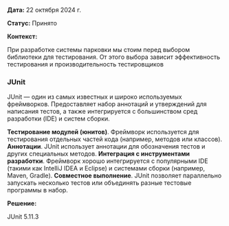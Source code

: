 **Дата:** 22 октября 2024 г.

**Статус:** Принято

**Контекст:**

При разработке системы парковки мы стоим перед выбором библиотеки для тестирования. От этого выбора зависит эффективность тестирования и производительность тестировщиков

### JUnit

JUnit — один из самых известных и широко используемых фреймворков. Предоставляет набор аннотаций и утверждений для написания тестов, а также интегрируется с большинством сред разработки (IDE) и систем сборки.

**Тестирование модулей (юнитов)**. Фреймворк используется для тестирования отдельных частей кода (например, методов или классов).
**Аннотации**. JUnit использует аннотации для обозначения тестов и других специальных методов.
**Интеграция с инструментами разработки**. Фреймворк хорошо интегрируется с популярными IDE (такими как IntelliJ IDEA и Eclipse) и системами сборки (например, Maven, Gradle). 
**Совместное выполнение**. JUnit позволяет параллельно запускать несколько тестов или объединять разные тестовые программы в набор.

**Решение:**

JUnit 5.11.3